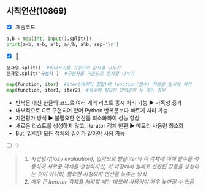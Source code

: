 ## 사칙연산(10869)

-  [x] 제출코드
```python
a,b = map(int, input().split())
print(a+b, a-b, a*b, a//b, a%b, sep='\n')
```

-  [x] 📝
```python
문자열.split()  #띄어쓰기를 기준으로 문자열 나누기 
문자열.split('구분자')  #구분자를 기준으로 문자열 나누기
```

```python
map(function, iter)  #iter(데이터 집합)에 function(함수) 적용을 동시에 처리 
map(function, iter1, iter2)  #함수에 필요한 입력값이 두 개인 경우
```
- 반복문 대신 한줄의 코드로 여러 개의 리스트 동시 처리 가능 ▶ 가독성 증가
- 내부적으로 C로 구현되어 있어 Python 반복문보다 빠르게 처리 가능
- 지연평가 방식 ▶ 불필요한 연산을 최소화하여 성능 향상
- 새로운 리스트를 생성하지 않고, iterator 객체 반환 ▶ 메모리 사용량 최소화
- But, 입력된 모든 객체의 길이가 같아야 사용 가능

-  [ ] ❔
> 1. *지연평가(lazy evaluation), 입력으로 받은 iter의 각 객체에 대해 함수를 적용하여 새로운 객체를 생성하지만, 이 과정에서 실제로 변환된 값들을 생성하는 것이 아니라, 필요한 시점까지 연산을 늦추는 방식*
> 2. *매우 큰 iterator 객체를 처리할 때는 메모리 사용량이 매우 높아질 수 있음*

##
